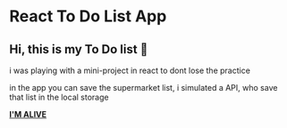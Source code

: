# React To Do List App

## Hi, this is my To Do list  :wave:

i was playing with a mini-project in react to dont lose the practice

in the app you can save the supermarket list, i simulated a API, who save that list in the local storage

[**I'M ALIVE**](https://thirsty-mayer-ae28dc.netlify.app/)